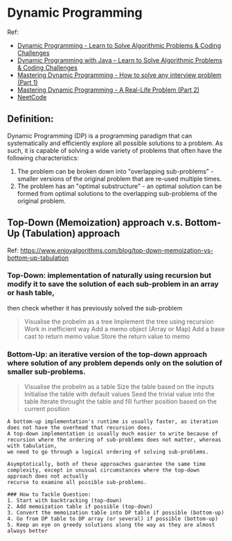 # Dynamic Programming
Ref:
- [Dynamic Programming - Learn to Solve Algorithmic Problems & Coding Challenges](https://www.youtube.com/watch?v=oBt53YbR9Kk)
- [Dynamic Programming with Java – Learn to Solve Algorithmic Problems & Coding Challenges](youtube.com/watch?v=oFkDldu3C_4)
- [Mastering Dynamic Programming - How to solve any interview problem (Part 1)](https://www.youtube.com/watch?v=Hdr64lKQ3e4)
- [Mastering Dynamic Programming - A Real-Life Problem (Part 2)](https://www.youtube.com/watch?v=rE5h11FwiVw)
- [NeetCode](https://www.youtube.com/playlist?list=PLot-Xpze53lcvx_tjrr_m2lgD2NsRHlNO)

## Definition:
Dynamic Programming (DP) is a programming paradigm that can systematically and efficiently explore all possible solutions to a problem. As such, it is capable of
solving a wide variety of problems that often have the following characteristics:
1. The problem can be broken down into "overlapping sub-problems" - smaller versions of the original problem that are re-used multiple times.
2. The problem has an "optimal substructure" - an optimal solution can be formed from optimal solutions to the overlapping sub-problems of the original problem.

## Top-Down (Memoization) approach v.s. Bottom-Up (Tabulation) approach
Ref: https://www.enjoyalgorithms.com/blog/top-down-memoization-vs-bottom-up-tabulation
### Top-Down: implementation of naturally using recursion but modify it to save the solution of each sub-problem in an array or hash table,
then check whether it has previously solved the sub-problem
> Visualise the probelm as a tree
> Implement the tree using recursion
> Work in inefficient way
> Add a memo object (Array or Map)
> Add a base cast to return memo value
> Store the return value to memo
### Bottom-Up: an iterative version of the top-down approach where solution of any problem depends only on the solution of smaller sub-problems.
> Visualise the probelm as a table
> Size the table based on the inputs
> Initialise the table with default values
> Seed the trivial value into the table
> Iterate throught the table and fill further position based on the current position

``` Summary
A bottom-up implementation's runtime is usually faster, as iteration does not have the overhead that recursion does.
A top-down implementation is usually much easier to write because of recursion where the ordering of sub-problems does not matter, whereas with tabulation,
we need to go through a logical ordering of solving sub-problems.

Asymptotically, both of these approaches guarantee the same time complexity, except in unusual circumstances where the top-down approach does not actually
recurse to examine all possible sub-problems.

### How to Tackle Question:
1. Start with backtracking (top-down)
2. Add memoization table if possible (top-down)
3. Convert the memoization table into DP table if possible (bottom-up)
4. Go from DP table to DP array (or several) if possible (bottom-up)
5. Keep an eye on greedy solutions along the way as they are almost always better
```
